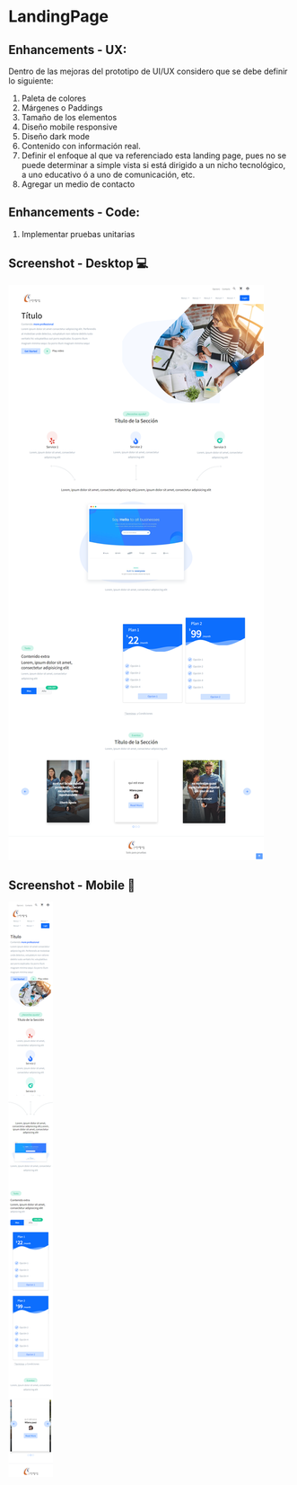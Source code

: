 # LandingPage

## Enhancements - UX:	

Dentro de las mejoras del prototipo de UI/UX considero que se debe definir lo siguiente:

1. Paleta de colores 
2. Márgenes o Paddings 
3. Tamaño de los elementos
4. Diseño mobile responsive
5. Diseño dark mode
6. Contenido con información real.
7. Definir el enfoque al que va referenciado esta landing page, pues no se puede determinar a simple vista si está dirigido a un nicho tecnológico, a uno educativo ó a uno de comunicación, etc.
8. Agregar un medio de contacto

## Enhancements - Code:

1. Implementar pruebas unitarias

## Screenshot - Desktop :computer:	

![1692679124099](image/README/1692679124099.png)

## Screenshot - Mobile :iphone:	
![1692679250342](image/README/1692679250342.png)
